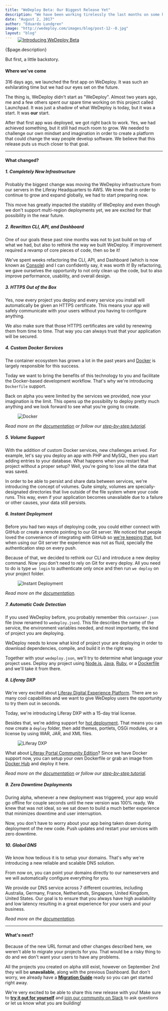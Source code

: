 ```yaml
---
title: "WeDeploy Beta: Our Biggest Release Yet"
description: "We have been working tirelessly the last months on some huge changes to WeDeploy, and today is the day we can finally tell you all about them."
date: "August 2, 2017"
author: "Eduardo Lundgren"
image: "http://wedeploy.com/images/blog/post-12--0.jpg"
layout: "blog"
---
```


<article>

<a href="https://console.wedeploy.com" target="_blank">
	<figure style="margin-top: -1.5rem">
		<img src="/images/blog/post-12--0.jpg" alt="Introducing WeDeploy Beta">
	</figure>
</a>

{$page.description}

But first, a little backstory.

#### Where we've come

316 days ago, we launched the first app on WeDeploy. It was such an exhilarating time but we had our eyes set on the future.

The thing is, WeDeploy didn't start as "WeDeploy". Almost two years ago, me and a few others spent our spare time working on this project called Launchpad. It was just a shadow of what WeDeploy is today, but it was a start. It was **our** start.

After that first app was deployed, we got right back to work. Yes, we had achieved something, but it still had much room to grow. We needed to challenge our own mindset and imagination in order to create a platform that could change the way people develop software. We believe that this release puts us much closer to that goal.

---

#### What changed?

##### 1. Completely New Infrastructure

Probably the biggest change was moving the WeDeploy infrastructure from our servers in the Liferay Headquarters to AWS. We knew that in order to continue to grow and expand globally, we had to start preparing now.

This move has greatly impacted the stability of WeDeploy and even though we don't support multi-region deployments yet, we are excited for that possibility in the near future.

##### 2. Rewritten CLI, API, and Dashboard

One of our goals these past nine months was not to just build on top of what we had, but also to rethink the way we built WeDeploy. If improvement required a revamp of core pieces of code, then so be it!

We've spent weeks refactoring the CLI, API, and Dashboard (which is now known as [Console](https://console.wedeploy.com)) and I can confidently say, it was worth it! By refactoring, we gave ourselves the opportunity to not only clean up the code, but to also improve performance, usability, and overall design.

##### 3. HTTPS Out of the Box

Yes, now every project you deploy and every service you install will automatically be given an HTTPS certificate. This means your app will safely communicate with your users without you having to configure anything.

We also make sure that those HTTPS certificates are valid by renewing them from time to time. That way you can always trust that your application will be secured.

##### 4. Custom Docker Services

The container ecosystem has grown a lot in the past years and [Docker](https://www.docker.com/) is largely responsible for this success.

Today we want to bring the benefits of this technology to you and facilitate the Docker-based development workflow. That's why we're introducing `Dockerfile` support.

Back on alpha you were limited by the services we provided, now your imagination is the limit. This opens up the possibility to deploy pretty much anything and we look forward to see what you're going to create.

<figure>
	<img src="../images/blog/post-12--docker.gif" alt="Docker">
</figure>

*Read more on the [documentation](/docs/deploy/deploying-docker.html) or follow our [step-by-step tutorial](/tutorials/docker/get-started.html).*

##### 5. Volume Support

With the addition of custom Docker services, new challenges arrived. For example, let's say you deploy an app with PHP and MySQL, then you start adding entries to your database. What happens when you restart that project without a proper setup? Well, you're going to lose all the data that was saved.

In order to be able to persist and share data between services, we're introducing the concept of volumes. Quite simply, volumes are specially-designated directories that live outside of the file system where your code runs. This way, even if your application becomes unavailable due to a failure or other causes, your data still persists.

##### 6. Instant Deployment

Before you had two ways of deploying code, you could either connect with GitHub or create a remote pointing to our Git server. We noticed that people loved the convenience of integrating with GitHub so [we're keeping that](/docs/deploy/continuous-deployment.html), but when using our Git server the experience was not as fluid, specially the authentication step on every push.

Because of that, we decided to rethink our CLI and introduce a new deploy command. Now you don't need to rely on Git for every deploy. All you need to do is type `we login` to authenticate only once and then run `we deploy` on your project folder.

<figure>
	<img src="../images/blog/post-12--instant-deployment.gif" alt="Instant Deployment">
</figure>

*Read more on the [documentation](/docs/deploy/instant-deployment.html).*

##### 7. Automatic Code Detection

If you used WeDeploy before, you probably remember this `container.json` file (now renamed to `wedeploy.json`). This file describes the name of the service, the environment variables needed, and most importantly, the kind of project you are deploying.

WeDeploy needs to know what kind of project your are deploying in order to download dependencies, compile, and build it in the right way.

Together with your `wedeploy.json`, we'll try to determine what language your project uses. Deploy any project using [Node.js](/docs/deploy/deploying-nodejs.html), [Java](/docs/deploy/deploying-java.html), [Ruby](/docs/deploy/deploying-ruby.html), or a [Dockerfile](/docs/deploy/deploying-docker.html) and we'll take it from there.

##### 8. Liferay DXP

We're very excited about [Liferay Digital Experience Platform](https://www.liferay.com/digital-experience-platform). There are so many cool capabilities and we want to give WeDeploy users the opportunity to try them out in seconds.

Today, we're introducing Liferay DXP with a 15-day trial license.

Besides that, we're adding support for [hot deployment](https://dev.liferay.com/discover/portal/-/knowledge_base/7-0/installing-apps-manually). That means you can now create a `deploy` folder, then add themes, portlets, OSGi modules, or a license by using WAR, JAR, and XML files.

<figure>
	<img src="../images/blog/post-12--liferay-dxp.gif" alt="Liferay DXP">
</figure>

What about [Liferay Portal Community Edition](https://web.liferay.com/community/liferay-projects/liferay-portal/overview)? Since we have Docker support now, you can setup your own Dockerfile or grab an image from [Docker Hub](https://hub.docker.com/r/liferay/portal/) and deploy it here.

*Read more on the [documentation](/docs/deploy/deploying-liferay-dxp.html) or follow our [step-by-step tutorial](/tutorials/liferay-dxp/get-started.html).*

##### 9. Zero Downtime Deployments

During alpha, whenever a new deployment was triggered, your app would go offline for couple seconds until the new version was 100% ready. We knew that was not ideal, so we sat down to build a much better experience that minimizes downtime and user interruption.

Now, you don't have to worry about your app being taken down during deployment of the new code. Push updates and restart your services with zero downtime.

##### 10. Global DNS

We know how tedious it is to setup your domains. That's why we're introducing a new reliable and scalable DNS solution.

From now on, you can point your domains directly to our nameservers and we will automatically configure everything for you.

We provide our DNS service across 7 different countries, including Australia, Germany, France, Netherlands, Singapore, United Kingdom, United States. Our goal is to ensure that you always have high availability and low latency resulting in a great experience for your users and your business.

*Read more on the [documentation](/docs/intro/custom-domains.html#2).*

---

#### What's next?

Because of the new URL format and other changes described here, we weren't able to migrate your projects for you. That would be a risky thing to do and we don't want your users to have any problems.

All the projects you created on alpha still exist, however on September 2nd they will be **unavailable**, along with the previous Dashboard. But don't worry, we already have a **[Migration Guide](/docs/deploy/migrating-to-beta.html)** ready so you can get started right away.

We're very excited to be able to share this new release with you! Make sure to **[try it out for yourself](https://console.wedeploy.com)** and [join our community on Slack](https://chat.wedeploy.com) to ask questions or let us know what you are building!

</article>
